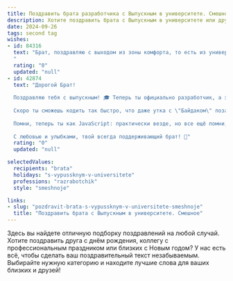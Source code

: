 ```yaml
---
title: Поздравить брата разработчика с Выпускным в университете. Смешное
description: Хотите поздравить брата с Выпускным в университете или другим праздником? Наш ИИ создаст незабываемое поздравление, а вы обязательно выделитесь среди других.  
date: 2024-09-26
tags: second tag
wishes:
- id: 84316
  text: "Брат, поздравляю с выходом из зоны комфорта, то есть из университета!  Теперь, вместо зубрежки, тебя ждут бессонные ночи, но уже за кодом, а не за учебниками.  Надеюсь, твой первый миллион долларов ты заработаешь быстрее, чем я первый миллион рублей (шутка, конечно, но постарайся!).  С выпускным, будущий гений программирования!  Пусть баги в твоей жизни будут редкими, а зарплаты — высокими!
  "
  rating: "0"
  updated: "null"
- id: 42874
  text: "Дорогой Брат!
  
  Поздравляю тебя с выпускным! 🎓 Теперь ты официально разработчик, а это значит, что у тебя появится две важные Superpower: умение находить баги и способность не спать по ночам!
  
  Скоро ты сможешь кодить так быстро, что даже утка с \"Байдаком\" позавидует! Желаю, чтобы твоя жизнь была как идеальный код: без ошибок, с минимальным количеством зависаний и максимумом радости!
  
  Помни, теперь ты как JavaScript: практически везде, но все ещё помни, откуда ты \"начинался\"! Успехов в больших проектах, и пусть все твои идеи скомпилируются в грандиозные достижения!
  
  С любовью и улыбками, твой всегда поддерживающий брат! 🚀"
  rating: "0"
  updated: "null"

selectedValues:
  recipients: "brata"
  holidays: "s-vypussknym-v-universitete"
  professions: "razrabotchik"
  style: "smeshnoje"

links:
- slug: "pozdravit-brata-s-vypussknym-v-universitete-smeshnoje"
  title: "Поздравить брата с Выпускным в университете. Смешное"
---
```


Здесь вы найдете отличную подборку поздравлений на любой случай.
Хотите поздравить друга с днём рождения, коллегу с профессиональным праздником или близких с Новым годом? У нас есть всё, чтобы сделать ваш поздравительный текст незабываемым. Выбирайте нужную категорию и находите лучшие слова для ваших близких и друзей!
